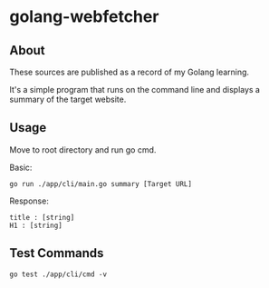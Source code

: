 # golang-webfetcher

## About

These sources are published as a record of my Golang learning.

It's a simple program that runs on the command line and displays a summary of the target website.

## Usage

Move to root directory and run go cmd.

Basic:

```Shell
go run ./app/cli/main.go summary [Target URL]
```

Response:

```
title : [string]
H1 : [string]
```

## Test Commands

```
go test ./app/cli/cmd -v
```